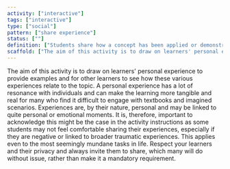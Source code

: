 ```yaml
---
activity: ["interactive"]
tags: ["interactive"]
type: ["social"]
pattern: ["share experience"]
status: [""]
definition: ["Students share how a concept has been applied or demonstrated from their own personal and professional experience."]
scaffold: ["The aim of this activity is to draw on learners' personal experience to provide examples and for other learners to see how these various experiences relate to the topic. A personal experience has a lot of resonance with individuals and can make the learning more tangible and real for many who find it difficult to engage with textbooks and imagined scenarios. Experiences are, by their nature, personal and may be linked to quite personal or emotional moments. It is, therefore, important to acknowledge this might be the case in the activity instructions as some students may not feel comfortable sharing their experiences, especially if they are negative or linked to broader traumatic experiences. This applies even to the most seemingly mundane tasks in life. Respect your learners and their privacy and always invite them to share, which many will do without issue, rather than make it a mandatory requirement."]
---
```


The aim of this activity is to draw on learners' personal experience to provide examples and for other learners to see how these various experiences relate to the topic. A personal experience has a lot of resonance with individuals and can make the learning more tangible and real for many who find it difficult to engage with textbooks and imagined scenarios. Experiences are, by their nature, personal and may be linked to quite personal or emotional moments. It is, therefore, important to acknowledge this might be the case in the activity instructions as some students may not feel comfortable sharing their experiences, especially if they are negative or linked to broader traumatic experiences. This applies even to the most seemingly mundane tasks in life. Respect your learners and their privacy and always invite them to share, which many will do without issue, rather than make it a mandatory requirement.
